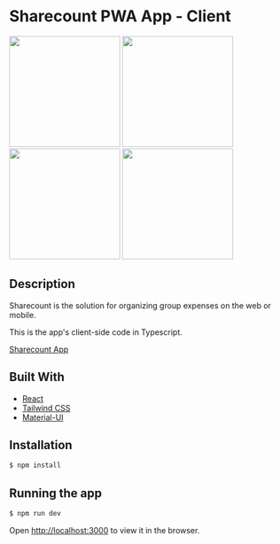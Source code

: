 # Sharecount PWA App - Client

<div>
<img src="public/screenshots/Sharecounts.jpg" width="200"/>
<img src="public/screenshots/Expenses.jpg" width="200"/>
<img src="public/screenshots/Balance.jpg" width="200"/>
<img src="public/screenshots/Refund.jpg" width="200"/>
</div>

## Description
Sharecount is the solution for organizing group expenses on the web or mobile.<br>

This is the app's client-side code in Typescript.

[Sharecount App](https://sharecount-client.herokuapp.com/)


## Built With
- [React](https://reactjs.org/)
- [Tailwind CSS](https://tailwindcss.com/)
- [Material-UI](https://mui.com/)


## Installation
```bash
$ npm install
```


## Running the app
```bash
$ npm run dev
```

Open [http://localhost:3000](http://localhost:3000) to view it in the browser.
